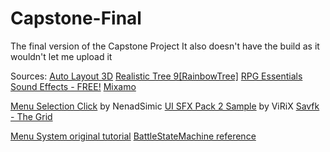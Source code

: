 # Capstone-Final #
 The final version of the Capstone Project 
 It also doesn't have the build as it wouldn't let me upload it

Sources:
[Auto Layout 3D](https://assetstore.unity.com/packages/tools/utilities/auto-layout-3d-148554)
[Realistic Tree 9[RainbowTree]](https://assetstore.unity.com/packages/3d/vegetation/trees/realistic-tree-9-rainbow-tree-54622#description)
[RPG Essentials Sound Effects - FREE!](https://assetstore.unity.com/packages/audio/sound-fx/rpg-essentials-sound-effects-free-227708#description)
[Mixamo](https://www.mixamo.com/#/)

[Menu Selection Click](https://opengameart.org/content/menu-selection-click) by NenadSimic 
[UI SFX Pack 2 Sample](https://opengameart.org/content/ui-sfx-pack-2-sample) by ViRiX
[Savfk - The Grid](https://www.free-stock-music.com/savfk-the-grid.html)

[Menu System original tutorial](https://pavcreations.com/scrollable-menu-in-unity-with-button-or-key-controller/)
[BattleStateMachine reference](https://www.youtube.com/watch?v=_1pz_ohupPs)
